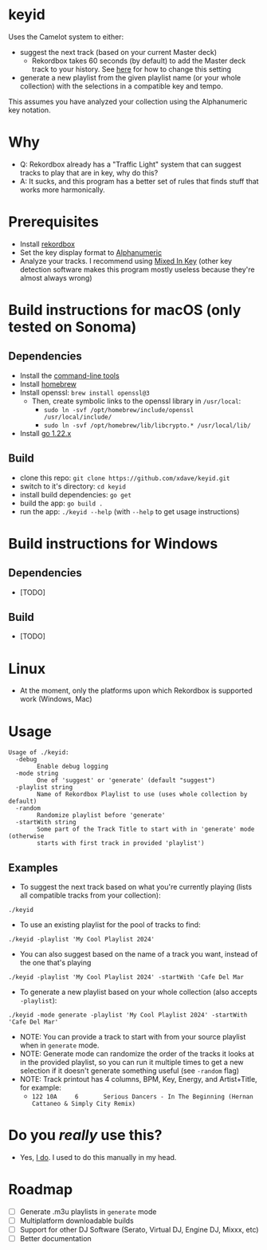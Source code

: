 # keyid

Uses the Camelot system to either:

- suggest the next track (based on your current Master deck)
  - Rekordbox takes 60 seconds (by default) to add the Master deck track to your history. See [here](https://assets-global.website-files.com/624b7d52289aa4ed9d117a25/6395995aaa7b424b012bfea7_Screen%20Shot%202022-12-11%20at%2012.47.54%20AM.png) for how to change this setting
- generate a new playlist from the given playlist name (or your whole collection) with the selections in a compatible key and tempo.

This assumes you have analyzed your collection using the Alphanumeric key notation.

# Why

- Q: Rekordbox already has a "Traffic Light" system that can suggest tracks to play that are in key, why do this?
- A: It sucks, and this program has a better set of rules that finds stuff that works more harmonically.

# Prerequisites

- Install [rekordbox](https://rekordbox.com/en/)
- Set the key display format to [Alphanumeric](https://support.pioneerdj.com/hc/en-us/articles/8943219092761-Can-I-change-the-display-format-for-keys)
- Analyze your tracks. I recommend using [Mixed In Key](https://mixedinkey.com/integration/rekordbox-integration/) (other key detection software makes this program mostly useless because they're almost always wrong)

# Build instructions for macOS (only tested on Sonoma)

## Dependencies

- Install the [command-line tools](https://mac.install.guide/commandlinetools/4)
- Install [homebrew](https://brew.sh/)
- Install openssl: `brew install openssl@3`
  - Then, create symbolic links to the openssl library in `/usr/local`:
    - `sudo ln -svf /opt/homebrew/include/openssl /usr/local/include/`
    - `sudo ln -svf /opt/homebrew/lib/libcrypto.* /usr/local/lib/`
- Install [go 1.22.x](https://go.dev/doc/install)

## Build

- clone this repo: `git clone https://github.com/xdave/keyid.git`
- switch to it's directory: `cd keyid`
- install build dependencies: `go get`
- build the app: `go build .`
- run the app: `./keyid --help` (with `--help` to get usage instructions)

# Build instructions for Windows

## Dependencies

- [TODO]

## Build

- [TODO]

# Linux

- At the moment, only the platforms upon which Rekordbox is supported work (Windows, Mac)

# Usage

```
Usage of ./keyid:
  -debug
        Enable debug logging
  -mode string
        One of 'suggest' or 'generate' (default "suggest")
  -playlist string
        Name of Rekordbox Playlist to use (uses whole collection by default)
  -random
        Randomize playlist before 'generate'
  -startWith string
        Some part of the Track Title to start with in 'generate' mode (otherwise
        starts with first track in provided 'playlist')
```

## Examples

- To suggest the next track based on what you're currently playing (lists all compatible tracks from your collection):

```
./keyid
```

- To use an existing playlist for the pool of tracks to find:

```
./keyid -playlist 'My Cool Playlist 2024'
```

- You can also suggest based on the name of a track you want, instead of the one that's playing

```
./keyid -playlist 'My Cool Playlist 2024' -startWith 'Cafe Del Mar
```

- To generate a new playlist based on your whole collection (also accepts `-playlist`):

```
./keyid -mode generate -playlist 'My Cool Playlist 2024' -startWith 'Cafe Del Mar'
```

- NOTE: You can provide a track to start with from your source playlist when in `generate` mode.
- NOTE: Generate mode can randomize the order of the tracks it looks at in the provided playlist, so you can run it multiple times to get a new selection if it doesn't generate something useful (see `-random` flag)
- NOTE: Track printout has 4 columns, BPM, Key, Energy, and Artist+Title, for example:
  - `122 10A     6       Serious Dancers - In The Beginning (Hernan Cattaneo & Simply City Remix)`

# Do you _really_ use this?

- Yes, [I do](https://soundcloud.com/davidgradwell/sets/gradwell-radio). I used to do this manually in my head.

# Roadmap

- [ ] Generate .m3u playlists in `generate` mode
- [ ] Multiplatform downloadable builds
- [ ] Support for other DJ Software (Serato, Virtual DJ, Engine DJ, Mixxx, etc)
- [ ] Better documentation
